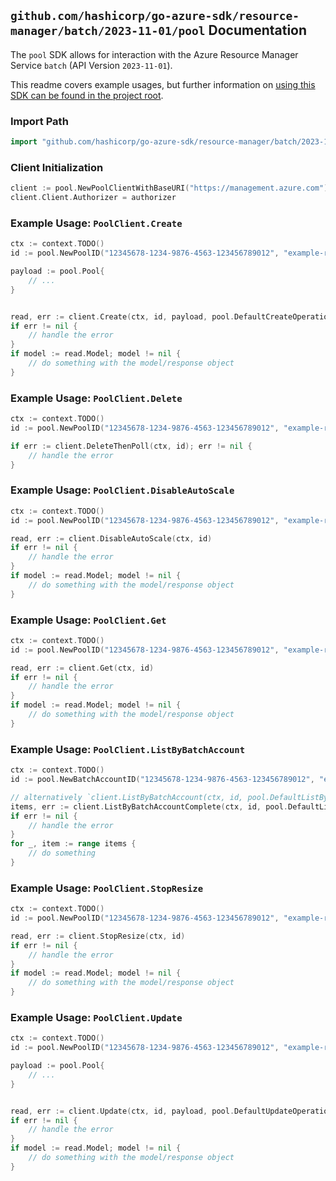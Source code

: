 
## `github.com/hashicorp/go-azure-sdk/resource-manager/batch/2023-11-01/pool` Documentation

The `pool` SDK allows for interaction with the Azure Resource Manager Service `batch` (API Version `2023-11-01`).

This readme covers example usages, but further information on [using this SDK can be found in the project root](https://github.com/hashicorp/go-azure-sdk/tree/main/docs).

### Import Path

```go
import "github.com/hashicorp/go-azure-sdk/resource-manager/batch/2023-11-01/pool"
```


### Client Initialization

```go
client := pool.NewPoolClientWithBaseURI("https://management.azure.com")
client.Client.Authorizer = authorizer
```


### Example Usage: `PoolClient.Create`

```go
ctx := context.TODO()
id := pool.NewPoolID("12345678-1234-9876-4563-123456789012", "example-resource-group", "batchAccountValue", "poolValue")

payload := pool.Pool{
	// ...
}


read, err := client.Create(ctx, id, payload, pool.DefaultCreateOperationOptions())
if err != nil {
	// handle the error
}
if model := read.Model; model != nil {
	// do something with the model/response object
}
```


### Example Usage: `PoolClient.Delete`

```go
ctx := context.TODO()
id := pool.NewPoolID("12345678-1234-9876-4563-123456789012", "example-resource-group", "batchAccountValue", "poolValue")

if err := client.DeleteThenPoll(ctx, id); err != nil {
	// handle the error
}
```


### Example Usage: `PoolClient.DisableAutoScale`

```go
ctx := context.TODO()
id := pool.NewPoolID("12345678-1234-9876-4563-123456789012", "example-resource-group", "batchAccountValue", "poolValue")

read, err := client.DisableAutoScale(ctx, id)
if err != nil {
	// handle the error
}
if model := read.Model; model != nil {
	// do something with the model/response object
}
```


### Example Usage: `PoolClient.Get`

```go
ctx := context.TODO()
id := pool.NewPoolID("12345678-1234-9876-4563-123456789012", "example-resource-group", "batchAccountValue", "poolValue")

read, err := client.Get(ctx, id)
if err != nil {
	// handle the error
}
if model := read.Model; model != nil {
	// do something with the model/response object
}
```


### Example Usage: `PoolClient.ListByBatchAccount`

```go
ctx := context.TODO()
id := pool.NewBatchAccountID("12345678-1234-9876-4563-123456789012", "example-resource-group", "batchAccountValue")

// alternatively `client.ListByBatchAccount(ctx, id, pool.DefaultListByBatchAccountOperationOptions())` can be used to do batched pagination
items, err := client.ListByBatchAccountComplete(ctx, id, pool.DefaultListByBatchAccountOperationOptions())
if err != nil {
	// handle the error
}
for _, item := range items {
	// do something
}
```


### Example Usage: `PoolClient.StopResize`

```go
ctx := context.TODO()
id := pool.NewPoolID("12345678-1234-9876-4563-123456789012", "example-resource-group", "batchAccountValue", "poolValue")

read, err := client.StopResize(ctx, id)
if err != nil {
	// handle the error
}
if model := read.Model; model != nil {
	// do something with the model/response object
}
```


### Example Usage: `PoolClient.Update`

```go
ctx := context.TODO()
id := pool.NewPoolID("12345678-1234-9876-4563-123456789012", "example-resource-group", "batchAccountValue", "poolValue")

payload := pool.Pool{
	// ...
}


read, err := client.Update(ctx, id, payload, pool.DefaultUpdateOperationOptions())
if err != nil {
	// handle the error
}
if model := read.Model; model != nil {
	// do something with the model/response object
}
```

